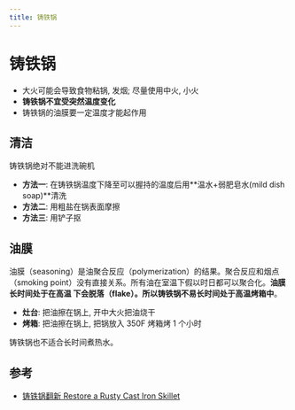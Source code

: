 ```yaml
---
title: 铸铁锅
---
```


# 铸铁锅

- 大火可能会导致食物粘锅, 发烟; 尽量使用中火, 小火
- **铸铁锅不宜受突然温度变化**
- 铸铁锅的油膜要一定温度才能起作用

## 清洁

铸铁锅绝对不能进洗碗机

- **方法一**: 在铸铁锅温度下降至可以握持的温度后用**温水+弱肥皂水(mild dish
  soap)**清洗
- **方法二**: 用粗盐在锅表面摩擦
- **方法三**: 用铲子抠

## 油膜

油膜（seasoning）是油聚合反应（polymerization）的结果。聚合反应和烟点（smoking
point）没有直接关系。所有油在室温下假以时日都可以聚合化。**油膜长时间处于在高温
下会脱落（flake）。所以铸铁锅不易长时间处于高温烤箱中**。

- **灶台**: 把油擦在锅上, 开中大火把油烧干
- **烤箱**: 把油擦在锅上, 把锅放入 350F 烤箱烤 1 个小时

铸铁锅也不适合长时间煮热水。

## 参考

- [铸铁锅翻新 Restore a Rusty Cast Iron Skillet](https://www.youtube.com/watch?v=EM4GwZujNwQ)
